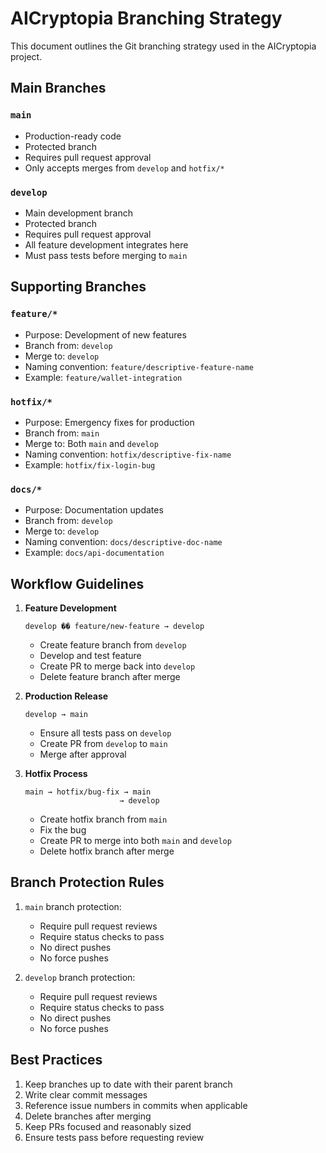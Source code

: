 # AICryptopia Branching Strategy

This document outlines the Git branching strategy used in the AICryptopia project.

## Main Branches

### `main`
- Production-ready code
- Protected branch
- Requires pull request approval
- Only accepts merges from `develop` and `hotfix/*`

### `develop`
- Main development branch
- Protected branch
- Requires pull request approval
- All feature development integrates here
- Must pass tests before merging to `main`

## Supporting Branches

### `feature/*`
- Purpose: Development of new features
- Branch from: `develop`
- Merge to: `develop`
- Naming convention: `feature/descriptive-feature-name`
- Example: `feature/wallet-integration`

### `hotfix/*`
- Purpose: Emergency fixes for production
- Branch from: `main`
- Merge to: Both `main` and `develop`
- Naming convention: `hotfix/descriptive-fix-name`
- Example: `hotfix/fix-login-bug`

### `docs/*`
- Purpose: Documentation updates
- Branch from: `develop`
- Merge to: `develop`
- Naming convention: `docs/descriptive-doc-name`
- Example: `docs/api-documentation`

## Workflow Guidelines

1. **Feature Development**
   ```
   develop �� feature/new-feature → develop
   ```
   - Create feature branch from `develop`
   - Develop and test feature
   - Create PR to merge back into `develop`
   - Delete feature branch after merge

2. **Production Release**
   ```
   develop → main
   ```
   - Ensure all tests pass on `develop`
   - Create PR from `develop` to `main`
   - Merge after approval

3. **Hotfix Process**
   ```
   main → hotfix/bug-fix → main
                        → develop
   ```
   - Create hotfix branch from `main`
   - Fix the bug
   - Create PR to merge into both `main` and `develop`
   - Delete hotfix branch after merge

## Branch Protection Rules

1. `main` branch protection:
   - Require pull request reviews
   - Require status checks to pass
   - No direct pushes
   - No force pushes

2. `develop` branch protection:
   - Require pull request reviews
   - Require status checks to pass
   - No direct pushes
   - No force pushes

## Best Practices

1. Keep branches up to date with their parent branch
2. Write clear commit messages
3. Reference issue numbers in commits when applicable
4. Delete branches after merging
5. Keep PRs focused and reasonably sized
6. Ensure tests pass before requesting review 